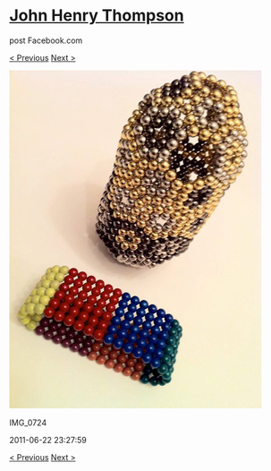 # [John Henry Thompson](../README.md)
post Facebook.com

[< Previous](2011-11-05-9.md) [Next >](2011-06-22-2.md)

[![](../media/2011-06-22/Magnetic-Balls-IMG_0724.jpg)](../README.md)

IMG_0724

2011-06-22 23:27:59

[< Previous](2011-11-05-9.md) [Next >](2011-06-22-2.md)